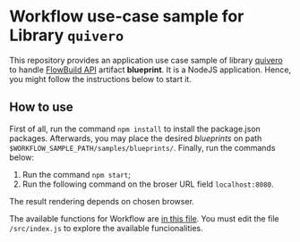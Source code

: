 # Workflow use-case sample for Library ```quivero```

This repository provides an application use case sample of library [quivero](https://github.com/brunolnetto/quivero) to handle [FlowBuild API](https://github.com/flow-build) artifact **blueprint**. It is a NodeJS application. Hence, you might follow the instructions below to start it.

## How to use

First of all, run the command ```npm install``` to install the package.json packages. Afterwards, you may place the desired _blueprints_ on path ```$WORKFLOW_SAMPLE_PATH/samples/blueprints/```. Finally, run the commands below:

1. Run the command ```npm start```; 
2. Run the following command on the broser URL field ```localhost:8080```.

The result rendering depends on chosen browser. 

The available functions for Workflow are [in this file](https://github.com/dot-quiver/quivero-api/blob/master/utils/workflow/parsers.js). You must edit the file ```/src/index.js``` to explore the available funcionalities.
